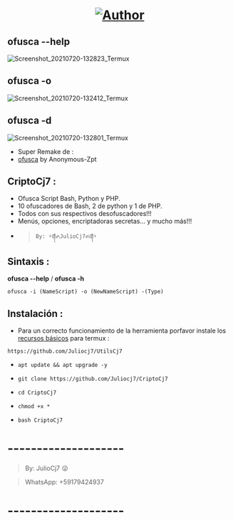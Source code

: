 <h1 align="center"><a href="https://github.com/Juliocj7"><img title="Author" src="https://img.shields.io/badge/Author-⍣᭕ᬁ᭖JulioCj7᭖᭕ᬁ⍣-svg?style=for-the-badge&logo=github"></a></h1>

## ofusca --help
![Screenshot_20210720-132823_Termux](https://user-images.githubusercontent.com/81049859/126369442-f9e4002a-ab9b-4481-bd26-5d8736456376.png)

## ofusca -o 
![Screenshot_20210720-132412_Termux](https://user-images.githubusercontent.com/81049859/126369483-a787d882-6290-4a20-9cc3-3a654826c33e.png)

## ofusca -d 
![Screenshot_20210720-132801_Termux](https://user-images.githubusercontent.com/81049859/126369500-b4a69dbd-7cf2-4451-8fc8-11bb9cf458cd.png)

- Super Remake de :
- [ofusca](https://github.com/Anonymous-Zpt/ofusca) by Anonymous-Zpt

## CriptoCj7 :

* Ofusca Script Bash, Python y PHP.
* 10 ofuscadores de Bash, 2 de python y 1 de PHP.
* Todos con sus respectivos desofuscadores!!!
* Menús, opciones, encriptadoras secretas... y mucho más!!!
- > ` By: ⍣᭕ᬁ᭖JulioCj7᭖᭕ᬁ⍣ `

## Sintaxis :

**ofusca --help**  /  **ofusca -h**

~~~
ofusca -i (NameScript) -o (NewNameScript) -(Type)
~~~


## Instalación :

* Para un correcto funcionamiento de la herramienta porfavor instale los [recursos básicos](https://github.com/Juliocj7/UtilsCj7) para termux :

~~~
https://github.com/Juliocj7/UtilsCj7
~~~

* ` apt update && apt upgrade -y `

* ` git clone https://github.com/Juliocj7/CriptoCj7 `

* ` cd CriptoCj7 `

* ` chmod +x * `

* ` bash CriptoCj7 `

# --------------------

> By: JulioCj7 :stuck_out_tongue_winking_eye:

> WhatsApp: +59179424937

# --------------------
